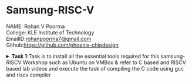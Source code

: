 # Samsung-RISC-V
NAME: Rohan V Poorma  
College: KLE Institute of Technology  
EmailID:rohanpoorma7@gmail.com   
Github:https://github.com/phoenix-chipdesign   


<details>
<summary><b>Task 1:</b>Task is to install all the essential tools required for this samsung-RISCV  Workshop such as Ubuntu on VMBox & refer to C based and RISCV based lab videos and execute the task of compiling the C code using gcc and riscv compiler</summary><br>

### Install Ubuntu 20.04 LTS on Oracle Virtual Machine Box

Firstly, I have downloaded the virtual box from the links provided to us and
loaded a linux version with image dock file sent  
![Ubuntu and VMBox Installation](https://github.com/phoenix-chipdesign/Samsung-RISC-V/blob/main/Task%201/virtual_machine_installed.png)

### C Language based LAB
I have successfully run the virtual machine and compiled the tasks.

Initial task is:-

### write a program to compile the sum of first 5 natural numbers in c:

we have written the code sum of 1st 5 numbers in leafpad as shown below.

```
gcc sum_1ton.c

./a.out
```

this code will be run in terminal to get output as 15 for 1st 5 numbers as shown below :


![image](https://github.com/phoenix-chipdesign/Samsung-RISC-V/blob/main/Task%201/cat%20Command.png)

### RISCV based LAB

1. Using the cat command, the entire C code will be displayed on the terminal.
   
![image](https://github.com/phoenix-chipdesign/Samsung-RISC-V/blob/main/Task%201/RISCV_C_CODE_O1.png)

2. A program is run to obtain risc-v version of the code previously written in c:

  	 ```
	riscv64-unknown-elf-gcc -O1 -mabi=lp64 -march=rv64i -o sum_1ton.o sum_1ton.c
	```

![image](https://github.com/phoenix-chipdesign/Samsung-RISC-V/blob/main/Task%201/RISCV_CODE_Ofast.png)


3. As the whole version of above code looks lengthier we have used below code to make it shorter
	
 	```
	riscv64 -unknown-elf-objdump -d sum1ton.o | less
	```
 
& we have obtained the required main part to compare the execution in assembly language as shown below :

	
 
![image](https://github.com/phoenix-chipdesign/Samsung-RISC-V/blob/main/Task%201/Objdump%20using%20-Ofast%20format.png)

4. Open the same terminal and run the given command:
 
 	```
	riscv64-unknown-elf-gcc -Ofast -mabi=lp64 -march=rv64i -o sum_1ton.o sum_1ton.c
	``` 


![image](https://github.com/phoenix-chipdesign/Samsung-RISC-V/blob/main/Task%201/Objdump%20using%20-O1%20format.png)

5. As the whole version of above code looks lengthier as earlier we have used below code to make it shorter
	
 	```
	riscv64 -unknown-elf-objdump -d sum1ton.o | less
	```
 
& we have obtained the required main part to compare the execution in assembly language as shown below :

![image](https://github.com/phoenix-chipdesign/Samsung-RISC-V/blob/main/Task%201/C%20Code%20compiled%20on%20gcc%20Compiler.png)
